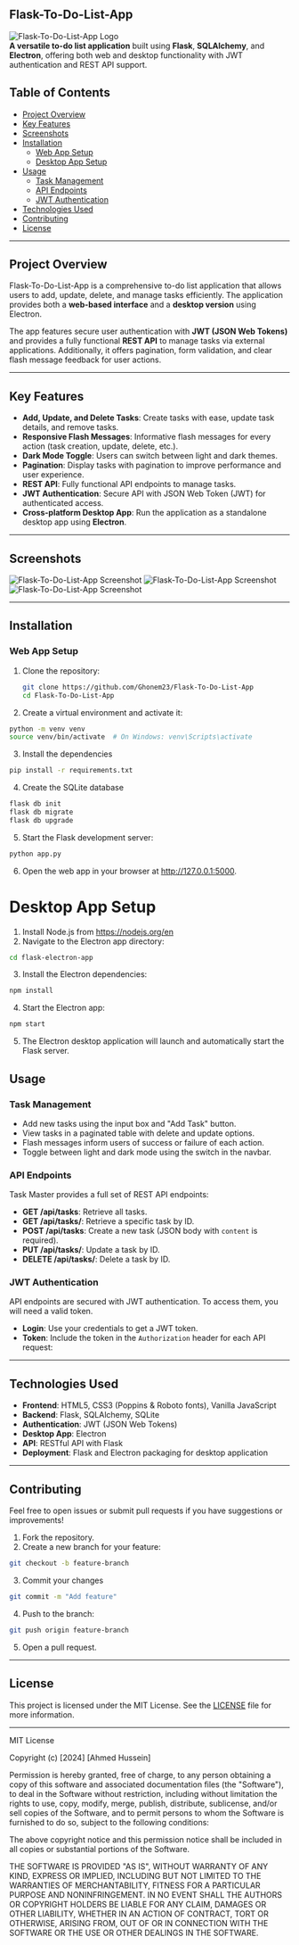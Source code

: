 ## Flask-To-Do-List-App

![Flask-To-Do-List-App Logo](Flask-To-Do-List-App\static\images\logo.jpg)  
**A versatile to-do list application** built using **Flask**, **SQLAlchemy**, and **Electron**, offering both web and desktop functionality with JWT authentication and REST API support.

## Table of Contents
- [Project Overview](#project-overview)
- [Key Features](#key-features)
- [Screenshots](#screenshots)
- [Installation](#installation)
  - [Web App Setup](#web-app-setup)
  - [Desktop App Setup](#desktop-app-setup)
- [Usage](#usage)
  - [Task Management](#task-management)
  - [API Endpoints](#api-endpoints)
  - [JWT Authentication](#jwt-authentication)
- [Technologies Used](#technologies-used)
- [Contributing](#contributing)
- [License](#license)

---

## Project Overview

Flask-To-Do-List-App is a comprehensive to-do list application that allows users to add, update, delete, and manage tasks efficiently. The application provides both a **web-based interface** and a **desktop version** using Electron.

The app features secure user authentication with **JWT (JSON Web Tokens)** and provides a fully functional **REST API** to manage tasks via external applications. Additionally, it offers pagination, form validation, and clear flash message feedback for user actions.

---

## Key Features

- **Add, Update, and Delete Tasks**: Create tasks with ease, update task details, and remove tasks.
- **Responsive Flash Messages**: Informative flash messages for every action (task creation, update, delete, etc.).
- **Dark Mode Toggle**: Users can switch between light and dark themes.
- **Pagination**: Display tasks with pagination to improve performance and user experience.
- **REST API**: Fully functional API endpoints to manage tasks.
- **JWT Authentication**: Secure API with JSON Web Token (JWT) for authenticated access.
- **Cross-platform Desktop App**: Run the application as a standalone desktop app using **Electron**.

---

## Screenshots

![Flask-To-Do-List-App Screenshot](Flask-To-Do-List-App\static\images\1.jpg)
![Flask-To-Do-List-App Screenshot](Flask-To-Do-List-App\static\images\2.jpg)
![Flask-To-Do-List-App Screenshot](Flask-To-Do-List-App\static\images\3.jpg)

---

## Installation

### Web App Setup

1. Clone the repository:
   ```bash
   git clone https://github.com/Ghonem23/Flask-To-Do-List-App
   cd Flask-To-Do-List-App

2. Create a virtual environment and activate it:
```bash
python -m venv venv
source venv/bin/activate  # On Windows: venv\Scripts\activate
```

3. Install the dependencies
```bash
pip install -r requirements.txt
```
4. Create the SQLite database
```bash
flask db init
flask db migrate
flask db upgrade
```

5. Start the Flask development server:
```bash
python app.py
```

6. Open the web app in your browser at http://127.0.0.1:5000.

# Desktop App Setup
1. Install Node.js from https://nodejs.org/en
2. Navigate to the Electron app directory:
```bash
cd flask-electron-app
```
3. Install the Electron dependencies:
```bash
npm install
```
4. Start the Electron app:
```bash
npm start
```
5. The Electron desktop application will launch and automatically start the Flask server.

## Usage

### Task Management

- Add new tasks using the input box and "Add Task" button.
- View tasks in a paginated table with delete and update options.
- Flash messages inform users of success or failure of each action.
- Toggle between light and dark mode using the switch in the navbar.

### API Endpoints

Task Master provides a full set of REST API endpoints:

- **GET /api/tasks**: Retrieve all tasks.
- **GET /api/tasks/<id>**: Retrieve a specific task by ID.
- **POST /api/tasks**: Create a new task (JSON body with `content` is required).
- **PUT /api/tasks/<id>**: Update a task by ID.
- **DELETE /api/tasks/<id>**: Delete a task by ID.

### JWT Authentication

API endpoints are secured with JWT authentication. To access them, you will need a valid token.

- **Login**: Use your credentials to get a JWT token.
- **Token**: Include the token in the `Authorization` header for each API request:

---

## Technologies Used

- **Frontend**: HTML5, CSS3 (Poppins & Roboto fonts), Vanilla JavaScript
- **Backend**: Flask, SQLAlchemy, SQLite
- **Authentication**: JWT (JSON Web Tokens)
- **Desktop App**: Electron
- **API**: RESTful API with Flask
- **Deployment**: Flask and Electron packaging for desktop application

---

## Contributing

Feel free to open issues or submit pull requests if you have suggestions or improvements!

1. Fork the repository.
2. Create a new branch for your feature:
 ```bash
 git checkout -b feature-branch
 ```
3. Commit your changes
  ```bash
  git commit -m "Add feature"
  ```
4. Push to the branch:
  ```bash
  git push origin feature-branch
  ```
5. Open a pull request.

---

## License

This project is licensed under the MIT License. See the [LICENSE](LICENSE) file for more information.

---

MIT License

Copyright (c) [2024] [Ahmed Hussein]

Permission is hereby granted, free of charge, to any person obtaining a copy
of this software and associated documentation files (the "Software"), to deal
in the Software without restriction, including without limitation the rights
to use, copy, modify, merge, publish, distribute, sublicense, and/or sell
copies of the Software, and to permit persons to whom the Software is
furnished to do so, subject to the following conditions:

The above copyright notice and this permission notice shall be included in all
copies or substantial portions of the Software.

THE SOFTWARE IS PROVIDED "AS IS", WITHOUT WARRANTY OF ANY KIND, EXPRESS OR
IMPLIED, INCLUDING BUT NOT LIMITED TO THE WARRANTIES OF MERCHANTABILITY,
FITNESS FOR A PARTICULAR PURPOSE AND NONINFRINGEMENT. IN NO EVENT SHALL THE
AUTHORS OR COPYRIGHT HOLDERS BE LIABLE FOR ANY CLAIM, DAMAGES OR OTHER
LIABILITY, WHETHER IN AN ACTION OF CONTRACT, TORT OR OTHERWISE, ARISING FROM,
OUT OF OR IN CONNECTION WITH THE SOFTWARE OR THE USE OR OTHER DEALINGS IN THE
SOFTWARE.
